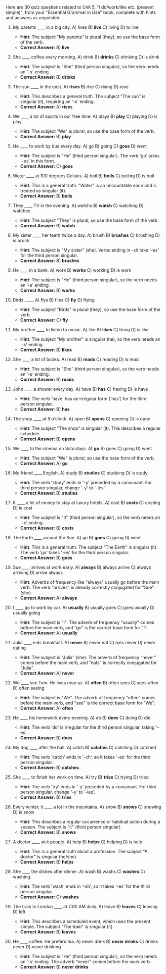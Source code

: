 Here are 30 quiz questions related to Unit 5, "I do/work/like etc. (present simple)", from your "Essential Grammar in Use" book, complete with hints and answers as requested.

1.  My parents ____ in a big city.
    A) lives
    B) **live**
    C) living
    D) to live
    *   **Hint:** The subject "My parents" is plural (they), so use the base form of the verb.
    *   **Correct Answer:** B) **live**

2.  She ____ coffee every morning.
    A) drink
    B) **drinks**
    C) drinking
    D) is drink
    *   **Hint:** The subject is "She" (third person singular), so the verb needs an '-s' ending.
    *   **Correct Answer:** B) **drinks**

3.  The sun ____ in the east.
    A) **rises**
    B) rise
    C) rising
    D) rose
    *   **Hint:** This describes a general truth. The subject "The sun" is singular (it), requiring an '-s' ending.
    *   **Correct Answer:** A) **rises**

4.  We ____ a lot of sports in our free time.
    A) plays
    B) **play**
    C) playing
    D) is play
    *   **Hint:** The subject "We" is plural, so use the base form of the verb.
    *   **Correct Answer:** B) **play**

5.  He ____ to work by bus every day.
    A) go
    B) going
    C) **goes**
    D) went
    *   **Hint:** The subject is "He" (third person singular). The verb 'go' takes '-es' in this form.
    *   **Correct Answer:** C) **goes**

6.  Water ____ at 100 degrees Celsius.
    A) boil
    B) **boils**
    C) boiling
    D) is boil
    *   **Hint:** This is a general truth. "Water" is an uncountable noun and is treated as singular (it).
    *   **Correct Answer:** B) **boils**

7.  They ____ TV in the evening.
    A) watchs
    B) **watch**
    C) watching
    D) watches
    *   **Hint:** The subject "They" is plural, so use the base form of the verb.
    *   **Correct Answer:** B) **watch**

8.  My sister ____ her teeth twice a day.
    A) brush
    B) **brushes**
    C) brushing
    D) is brush
    *   **Hint:** The subject is "My sister" (she). Verbs ending in -sh take '-es' for the third person singular.
    *   **Correct Answer:** B) **brushes**

9.  He ____ in a bank.
    A) work
    B) **works**
    C) working
    D) is work
    *   **Hint:** The subject is "He" (third person singular), so the verb needs an '-s' ending.
    *   **Correct Answer:** B) **works**

10. Birds ____.
    A) flys
    B) flies
    C) **fly**
    D) flying
    *   **Hint:** The subject "Birds" is plural (they), so use the base form of the verb.
    *   **Correct Answer:** C) **fly**

11. My brother ____ to listen to music.
    A) like
    B) **likes**
    C) liking
    D) is like
    *   **Hint:** The subject "My brother" is singular (he), so the verb needs an '-s' ending.
    *   **Correct Answer:** B) **likes**

12. She ____ a lot of books.
    A) read
    B) **reads**
    C) reading
    D) is read
    *   **Hint:** The subject is "She" (third person singular), so the verb needs an '-s' ending.
    *   **Correct Answer:** B) **reads**

13. John ____ a shower every day.
    A) have
    B) **has**
    C) having
    D) is have
    *   **Hint:** The verb 'have' has an irregular form ('has') for the third person singular.
    *   **Correct Answer:** B) **has**

14. The shop ____ at 9 o'clock.
    A) open
    B) **opens**
    C) opening
    D) is open
    *   **Hint:** The subject "The shop" is singular (it). This describes a regular schedule.
    *   **Correct Answer:** B) **opens**

15. We ____ to the cinema on Saturdays.
    A) **go**
    B) goes
    C) going
    D) went
    *   **Hint:** The subject "We" is plural, so use the base form of the verb.
    *   **Correct Answer:** A) **go**

16. My friend ____ English.
    A) study
    B) **studies**
    C) studying
    D) is study
    *   **Hint:** The verb 'study' ends in '-y' preceded by a consonant. For third person singular, change '-y' to '-ies'.
    *   **Correct Answer:** B) **studies**

17. It ____ a lot of money to stay at luxury hotels.
    A) cost
    B) **costs**
    C) costing
    D) is cost
    *   **Hint:** The subject is "It" (third person singular), so the verb needs an '-s' ending.
    *   **Correct Answer:** B) **costs**

18. The Earth ____ around the Sun.
    A) go
    B) **goes**
    C) going
    D) went
    *   **Hint:** This is a general truth. The subject "The Earth" is singular (it). The verb 'go' takes '-es' for the third person singular.
    *   **Correct Answer:** B) **goes**

19. Sue ____ arrives at work early.
    A) **always**
    B) always arrive
    C) always arriving
    D) arrive always
    *   **Hint:** Adverbs of frequency like "always" usually go before the main verb. The verb "arrives" is already correctly conjugated for "Sue" (she).
    *   **Correct Answer:** A) **always**

20. I ____ go to work by car.
    A) **usually**
    B) usually goes
    C) goes usually
    D) usually going
    *   **Hint:** The subject is "I". The adverb of frequency "usually" comes before the main verb, and "go" is the correct base form for "I".
    *   **Correct Answer:** A) **usually**

21. Julia ____ eats breakfast.
    A) **never**
    B) never eat
    C) eats never
    D) never eating
    *   **Hint:** The subject is "Julia" (she). The adverb of frequency "never" comes before the main verb, and "eats" is correctly conjugated for "Julia".
    *   **Correct Answer:** A) **never**

22. We ____ see Tom. He lives near us.
    A) **often**
    B) often sees
    C) sees often
    D) often seeing
    *   **Hint:** The subject is "We". The adverb of frequency "often" comes before the main verb, and "see" is the correct base form for "We".
    *   **Correct Answer:** A) **often**

23. He ____ his homework every evening.
    A) do
    B) **does**
    C) doing
    D) did
    *   **Hint:** The verb 'do' is irregular for the third person singular, taking '-es'.
    *   **Correct Answer:** B) **does**

24. My dog ____ after the ball.
    A) catch
    B) **catches**
    C) catching
    D) catched
    *   **Hint:** The verb 'catch' ends in '-ch', so it takes '-es' for the third person singular.
    *   **Correct Answer:** B) **catches**

25. She ____ to finish her work on time.
    A) try
    B) **tries**
    C) trying
    D) tried
    *   **Hint:** The verb 'try' ends in '-y' preceded by a consonant. For third person singular, change '-y' to '-ies'.
    *   **Correct Answer:** B) **tries**

26. Every winter, it ____ a lot in the mountains.
    A) snow
    B) **snows**
    C) snowing
    D) is snow
    *   **Hint:** This describes a regular occurrence or habitual action during a season. The subject is "it" (third person singular).
    *   **Correct Answer:** B) **snows**

27. A doctor ____ sick people.
    A) help
    B) **helps**
    C) helping
    D) is help
    *   **Hint:** This is a general truth about a profession. The subject "A doctor" is singular (he/she).
    *   **Correct Answer:** B) **helps**

28. She ____ the dishes after dinner.
    A) wash
    B) washs
    C) **washes**
    D) washing
    *   **Hint:** The verb 'wash' ends in '-sh', so it takes '-es' for the third person singular.
    *   **Correct Answer:** C) **washes**

29. The train to London ____ at 7:00 AM daily.
    A) leave
    B) **leaves**
    C) leaving
    D) left
    *   **Hint:** This describes a scheduled event, which uses the present simple. The subject "The train" is singular (it).
    *   **Correct Answer:** B) **leaves**

30. He ____ coffee. He prefers tea.
    A) never drink
    B) **never drinks**
    C) drinks never
    D) never drinking
    *   **Hint:** The subject is "He" (third person singular), so the verb needs an '-s' ending. The adverb "never" comes before the main verb.
    *   **Correct Answer:** B) **never drinks**